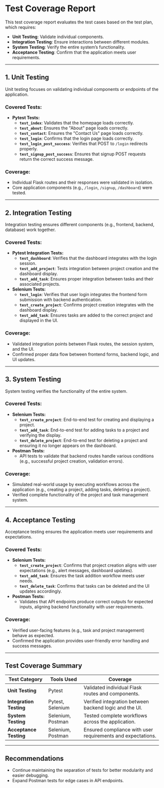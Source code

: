 
# Test Coverage Report

This test coverage report evaluates the test cases based on the test plan, which requires:
- **Unit Testing**: Validate individual components.
- **Integration Testing**: Ensure interactions between different modules.
- **System Testing**: Verify the entire system’s functionality.
- **Acceptance Testing**: Confirm that the application meets user requirements.

---

## 1. Unit Testing

Unit testing focuses on validating individual components or endpoints of the application.

### Covered Tests:
- **Pytest Tests:**
  - **`test_index`**: Validates that the homepage loads correctly.
  - **`test_about`**: Ensures the "About" page loads correctly.
  - **`test_contact`**: Ensures the "Contact Us" page loads correctly.
  - **`test_login`**: Confirms that the login page loads correctly.
  - **`test_login_post_success`**: Verifies that POST to `/login` redirects properly.
  - **`test_signup_post_success`**: Ensures that signup POST requests return the correct success message.

### Coverage:
- Individual Flask routes and their responses were validated in isolation.
- Core application components (e.g., `/login`, `/signup`, `/dashboard`) were tested.

---

## 2. Integration Testing

Integration testing ensures different components (e.g., frontend, backend, database) work together.

### Covered Tests:
- **Pytest Integration Tests:**
  - **`test_dashboard`**: Verifies that the dashboard integrates with the login session.
  - **`test_add_project`**: Tests integration between project creation and the dashboard display.
  - **`test_add_task`**: Ensures proper integration between tasks and their associated projects.
- **Selenium Tests:**
  - **`test_login`**: Verifies that user login integrates the frontend form submission with backend authentication.
  - **`test_create_project`**: Confirms project creation integrates with the dashboard display.
  - **`test_add_task`**: Ensures tasks are added to the correct project and displayed in the UI.

### Coverage:
- Validated integration points between Flask routes, the session system, and the UI.
- Confirmed proper data flow between frontend forms, backend logic, and UI updates.

---

## 3. System Testing

System testing verifies the functionality of the entire system.

### Covered Tests:
- **Selenium Tests:**
  - **`test_create_project`**: End-to-end test for creating and displaying a project.
  - **`test_add_task`**: End-to-end test for adding tasks to a project and verifying the display.
  - **`test_delete_project`**: End-to-end test for deleting a project and ensuring it no longer appears on the dashboard.
- **Postman Tests:**
  - API tests to validate that backend routes handle various conditions (e.g., successful project creation, validation errors).

### Coverage:
- Simulated real-world usage by executing workflows across the application (e.g., creating a project, adding tasks, deleting a project).
- Verified complete functionality of the project and task management system.

---

## 4. Acceptance Testing

Acceptance testing ensures the application meets user requirements and expectations.

### Covered Tests:
- **Selenium Tests:**
  - **`test_create_project`**: Confirms that project creation aligns with user expectations (e.g., alert messages, dashboard updates).
  - **`test_add_task`**: Ensures the task addition workflow meets user needs.
  - **`test_delete_task`**: Confirms that tasks can be deleted and the UI updates accordingly.
- **Postman Tests:**
  - Validates that API endpoints produce correct outputs for expected inputs, aligning backend functionality with user requirements.

### Coverage:
- Verified user-facing features (e.g., task and project management) behave as expected.
- Confirmed the application provides user-friendly error handling and success messages.

---

## Test Coverage Summary

| Test Category       | Tools Used         | Coverage                                                   |
|---------------------|--------------------|-----------------------------------------------------------|
| **Unit Testing**    | Pytest             | Validated individual Flask routes and components.          |
| **Integration Testing** | Pytest, Selenium | Verified integration between backend logic and the UI.     |
| **System Testing**  | Selenium, Postman  | Tested complete workflows across the application.          |
| **Acceptance Testing** | Selenium, Postman | Ensured compliance with user requirements and expectations.|

---

## Recommendations
- Continue maintaining the separation of tests for better modularity and easier debugging.
- Expand Postman tests for edge cases in API endpoints.

